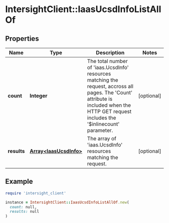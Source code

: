 # IntersightClient::IaasUcsdInfoListAllOf

## Properties

| Name | Type | Description | Notes |
| ---- | ---- | ----------- | ----- |
| **count** | **Integer** | The total number of &#39;iaas.UcsdInfo&#39; resources matching the request, accross all pages. The &#39;Count&#39; attribute is included when the HTTP GET request includes the &#39;$inlinecount&#39; parameter. | [optional] |
| **results** | [**Array&lt;IaasUcsdInfo&gt;**](IaasUcsdInfo.md) | The array of &#39;iaas.UcsdInfo&#39; resources matching the request. | [optional] |

## Example

```ruby
require 'intersight_client'

instance = IntersightClient::IaasUcsdInfoListAllOf.new(
  count: null,
  results: null
)
```

